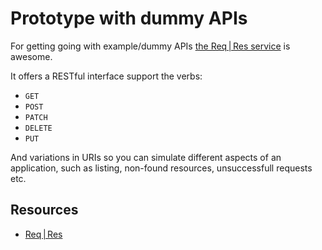 # Prototype with dummy APIs

For getting going with example/dummy APIs [the Req | Res service][regres.in] is awesome.

It offers a RESTful interface support the verbs:

- `GET`
- `POST`
- `PATCH`
- `DELETE`
- `PUT`

And variations in URIs so you can simulate different aspects of an application, such as listing, non-found resources, unsuccessfull requests etc.

## Resources

- [Req | Res][regres.in]

[regres.in]: https://reqres.in/
